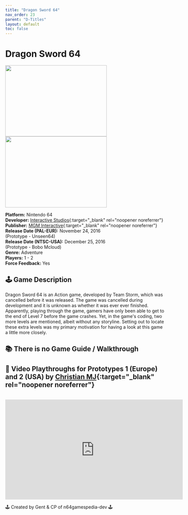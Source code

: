 ```yaml
---
title: "Dragon Sword 64"
nav_order: 23
parent: "D-Titles"
layout: default
toc: false
---
```


# Dragon Sword 64

<b>
<img src="https://www.project64-legacy.com/data/uploads/BoxArt/Dragon%20Sword%20%28E%29.jpg" alt="" width="320" height="224" />
<img src="https://www.project64-legacy.com/data/uploads/BoxArt/Dragon%20Sword%20%28U%29.jpg" alt="" width="320" height="224" />
</b>

**Platform:** Nintendo 64  
**Developer:** [Interactive Studios](https://en.wikipedia.org/wiki/Interactive_Studios){:target="_blank" rel="noopener noreferrer"}  
**Publisher:** [MGM Interactive](https://en.wikipedia.org/wiki/MGM_Interactive){:target="_blank" rel="noopener noreferrer"}  
**Release Date (PAL-EUR):** November 24, 2016  
(Prototype - Unseen64)  
**Release Date (NTSC-USA):** December 25, 2016  
(Prototype - Bobo Mcloud)  
**Genre:** Adventure  
**Players:** 1 - 2  
**Force Feedback:** Yes  

## 🕹️ Game Description
Dragon Sword 64 is an Action game, developed by Team Storm, which was cancelled before it was released. The game was cancelled during development and it is unknown as whether it was ever ever finished. Apparently, playing through the game, gamers have only been able to get to the end of Level 7 before the game crashes. Yet, in the game's coding, two more levels are mentioned, albeit without any storyline. Setting out to locate these extra levels was my primary motivation for having a look at this game a little more closely.

## 📚 There is no Game Guide / Walkthrough

## 🎥 Video Playthroughs for Prototypes 1 (Europe) and 2 (USA) by [Christian MJ](https://www.youtube.com/c/ChristianMJ){:target="_blank" rel="noopener noreferrer"}
<br />  
<iframe width="560" height="315" src="https://www.youtube.com/embed/videoseries?list=PLWFWtJimxpDhYFUVfWvhRnYWN9QZiNF_j" title="YouTube video player" frameborder="0" allowfullscreen></iframe>

🕹️ Created by Gent & CP of n64gamespedia-dev 🕹️

<!-- Vault Format: n64gamespedia-dev -->
<!-- Protocol Source: _vault-specs/format-protocol.md -->
